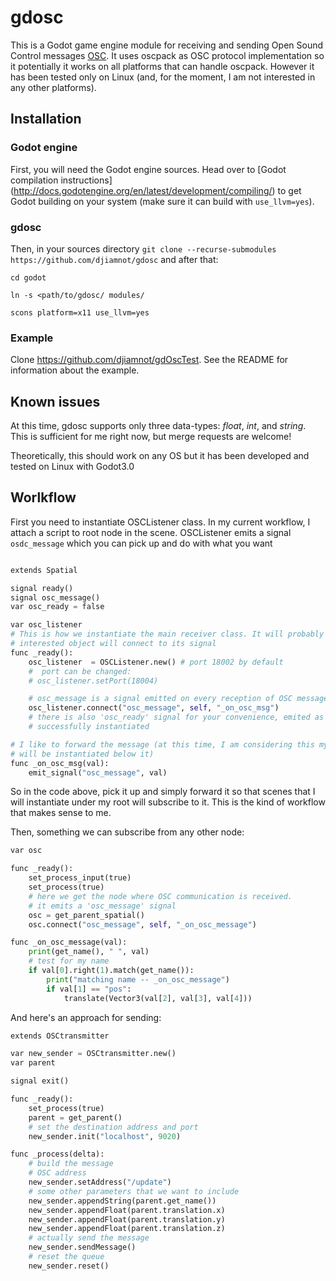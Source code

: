 # gdosc
This is a Godot game engine module for receiving and sending Open Sound Control messages [OSC](http://opensoundcontrol.org/introduction-osc).
It uses oscpack as OSC protocol implementation so it potentially it works on all platforms that can handle oscpack. However it has been tested only on Linux (and, for the moment, I am not interested in any other platforms).

## Installation
### Godot engine
First, you will need the Godot engine sources. Head over to [Godot compilation instructions] (http://docs.godotengine.org/en/latest/development/compiling/) to get Godot building on your system (make sure it can build with `use_llvm=yes`).

### gdosc
Then, in your sources directory `git clone --recurse-submodules https://github.com/djiamnot/gdosc` and after that:

`cd godot`

`ln -s <path/to/gdosc/ modules/`

`scons platform=x11 use_llvm=yes`

### Example
Clone https://github.com/djiamnot/gdOscTest. See the README for information about the example.

## Known issues
At this time, gdosc supports only three data-types: _float_, _int_, and _string_. This is sufficient for me right now, but merge requests are welcome!

Theoretically, this should work on any OS but it has been developed and tested on Linux with Godot3.0

## Worlkflow

First you need to instantiate OSCListener class. In my current workflow, I attach a script to root node in the scene. OSCListener emits a signal `osdc_message` which you can pick up and do with what you want

```python

extends Spatial

signal ready()
signal osc_message()
var osc_ready = false

var osc_listener
# This is how we instantiate the main receiver class. It will probably exist in your scene and
# interested object will connect to its signal
func _ready():
    osc_listener  = OSCListener.new() # port 18002 by default
    #  port can be changed:
    # osc_listener.setPort(18004)

    # osc_message is a signal emitted on every reception of OSC message
    osc_listener.connect("osc_message", self, "_on_osc_msg")
    # there is also 'osc_ready' signal for your convenience, emited as soon as the OSC receiver is
    # successfully instantiated

# I like to forward the message (at this time, I am considering this my top-level node and scenes
# will be instantiated below it)
func _on_osc_msg(val):
    emit_signal("osc_message", val)
```

So in the code above, pick it up and simply forward it so that scenes that I will instantiate under my root will subscribe to it. This is the kind of workflow that makes sense to me.

Then, something we can subscribe from any other node:

```python
var osc

func _ready():
    set_process_input(true)
    set_process(true)
    # here we get the node where OSC communication is received.
    # it emits a 'osc_message' signal
    osc = get_parent_spatial()
    osc.connect("osc_message", self, "_on_osc_message")

func _on_osc_message(val):
    print(get_name(), " ", val)
    # test for my name
    if val[0].right(1).match(get_name()):
        print("matching name -- _on_osc_message")
        if val[1] == "pos":
            translate(Vector3(val[2], val[3], val[4]))
```

And here's an approach for sending:

```python
extends OSCtransmitter

var new_sender = OSCtransmitter.new()
var parent

signal exit()

func _ready():
    set_process(true)
    parent = get_parent()
	# set the destination address and port
    new_sender.init("localhost", 9020)

func _process(delta):
	# build the message
	# OSC address
    new_sender.setAddress("/update")
	# some other parameters that we want to include
    new_sender.appendString(parent.get_name())
    new_sender.appendFloat(parent.translation.x)
    new_sender.appendFloat(parent.translation.y)
    new_sender.appendFloat(parent.translation.z)
	# actually send the message
    new_sender.sendMessage()
	# reset the queue
    new_sender.reset()
```
